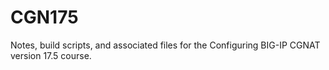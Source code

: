 # CGN175
Notes, build scripts, and associated files for the Configuring BIG-IP CGNAT version 17.5 course.
